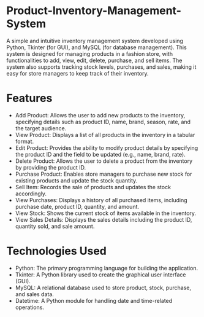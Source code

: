 # Product-Inventory-Management-System

A simple and intuitive inventory management system developed using Python, Tkinter (for GUI), and MySQL (for database management). This system is designed for managing products in a fashion store, with functionalities to add, view, edit, delete, purchase, and sell items. The system also supports tracking stock levels, purchases, and sales, making it easy for store managers to keep track of their inventory.

# Features

- Add Product: Allows the user to add new products to the inventory, specifying details such as product ID, name, brand, season, rate, and the target audience.
- View Product: Displays a list of all products in the inventory in a tabular format.
- Edit Product: Provides the ability to modify product details by specifying the product ID and the field to be updated (e.g., name, brand, rate).
- Delete Product: Allows the user to delete a product from the inventory by providing the product ID.
- Purchase Product: Enables store managers to purchase new stock for existing products and update the stock quantity.
- Sell Item: Records the sale of products and updates the stock accordingly.
- View Purchases: Displays a history of all purchased items, including purchase date, product ID, quantity, and amount.
- View Stock: Shows the current stock of items available in the inventory.
- View Sales Details: Displays the sales details including the product ID, quantity sold, and sale amount.

# Technologies Used

- Python: The primary programming language for building the application.
- Tkinter: A Python library used to create the graphical user interface (GUI).
- MySQL: A relational database used to store product, stock, purchase, and sales data.
- Datetime: A Python module for handling date and time-related operations.




